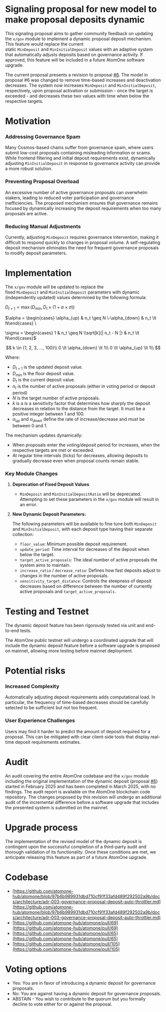 # Signaling proposal for new model to make proposal deposits dynamic

This signaling proposal aims to gather community feedback on updating the `x/gov` module to implement a dynamic proposal deposit mechanism. This feature would replace the current static `MinDeposit` and `MinInitialDeposit` values with an adaptive system that automatically adjusts deposits based on governance activity. If approved, this feature will be included in a future AtomOne software upgrade.

The current proposal presents a revision to proposal [#6](https://gov.atom.one/proposals/6). The model in proposal #6 was changed to remove time-based increases and deactivation decreases. The system now increases `MinDeposit` and `MinInitialDeposit`, respectively, upon proposal activation or submission - once the target is exceeded - and decreases these two values with time when below the respective targets.

# Motivation

### Addressing Governance Spam

Many Cosmos-based chains suffer from governance spam, where users submit low-cost proposals containing misleading information or scams. While frontend filtering and initial deposit requirements exist, dynamically adjusting `MinInitialDeposit` in response to governance activity can provide a more robust solution.

### Preventing Proposal Overload

An excessive number of active governance proposals can overwhelm stakers, leading to reduced voter participation and governance inefficiencies. The proposed mechanism ensures that governance remains focused by dynamically increasing the deposit requirements when too many proposals are active.

### Reducing Manual Adjustments

Currently, adjusting `MinDeposit` requires governance intervention, making it difficult to respond quickly to changes in proposal volume. A self-regulating deposit mechanism eliminates the need for frequent governance proposals to modify deposit parameters.

# Implementation

The `x/gov` module will be updated to replace the fixed `MinDeposit` and `MinInitialDeposit` parameters with dynamic (independently updated) values determined by the following formula:

$D_{t+1} = \max(D_{\min}, D_t \times (1 + \alpha \times \sigma))$

$\alpha = \begin{cases} \alpha_{up} & n_t \geq N \\-\alpha_{down} & n_t \lt N\end{cases} \\

\sigma = \begin{cases} 1 & n_t \geq N \\\sqrt[k]{| n_t - N |} & n_t \lt N\end{cases}$

$$
k \in {1, 2, 3, ..., 100}\\
0 \lt \alpha_{down} \lt 1\\
0 \lt \alpha_{up} \lt 1\\
$$

Where:

- $D_{t+1}$ is the updated deposit value.
- $D_{\min}$ is the floor deposit value.
- $D_t$ is the current deposit value.
- $n_t$ is the number of active proposals (either in voting period or deposit period)
- $N$ is the target number of active proposals.
- $k$ is a is a sensitivity factor that determines how sharply the deposit decreases in relation to the distance from the target. It must be a positive integer between 1 and 100.
- $\alpha_{up}$ and $\alpha_{down}$ define the rate of increase/decrease and must be between 0 and 1.

The mechanism updates dynamically:

- When proposals enter the voting/deposit period for increases, when the respective targets are met or exceeded.
- At regular time intervals (ticks) for decreases, allowing deposits to gradually decrease even when proposal counts remain stable.

### Key Module Changes

1. **Deprecation of Fixed Deposit Values**
    - `MinDeposit` and `MinInitialDepositRatio` will be deprecated. Attempting to set these parameters in the `x/gov` module will result in an error.
2. **New Dynamic Deposit Parameters:**
    
    The following parameters will be available to fine tune both `MinDeposit` and `MinInitialDeposit`, with each deposit type having their separate collection:
    
    - `floor_value`: Minimum possible deposit requirement.
    - `update_period`: Time interval for decreases of the deposit when below the target.
    - `target_active_proposals`: The ideal number of active proposals the system aims to maintain.
    - `increase_ratio` / `decrease_ratio`: Defines how fast deposits adjust to changes in the number of active proposals.
    - `sensitivity_target_distance`: Controls the steepness of deposit decreases based on difference between  the number of currently active proposals and `target_active_proposals`.

# Testing and Testnet

The dynamic deposit feature has been rigorously tested via unit and end-to-end tests.

The AtomOne public testnet will undergo a coordinated upgrade that will include the dynamic deposit feature before a software upgrade is proposed on mainnet, allowing more testing before mainnet deployment.

# Potential risks

### Increased Complexity

Automatically adjusting deposit requirements adds computational load. In particular, the frequency of time-based decreases should be carefully selected to be sufficient but not too frequent.

### User Experience Challenges

Users may find it harder to predict the amount of deposit required for a proposal. This can be mitigated with clear client-side tools that display real-time deposit requirements estimates.

# Audit

An audit covering the entire AtomOne codebase and the `x/gov` module including the original implementation of the dynamic deposit (proposal [#6](https://gov.atom.one/proposals/6)) started in February 2025 and has been completed in March 2025, with no findings. The audit report is available on the AtomOne blockchain code repository.
The changes proposed by this revision will undergo an additional audit of the incremental difference before a software upgrade that includes the presented system is submitted on the mainnet.

# Upgrade process

The implementation of the revised model of the dynamic deposit is contingent upon the successful completion of a third-party audit and thorough validation of its functionality. Once these conditions are met, we anticipate releasing this feature as part of a future AtomOne upgrade. 

# Codebase

- [https://github.com/atomone-hub/atomone/blob/97b6b989931dbd710cf91f33afd489f292502a9b/docs/architecture/adr-003-governance-proposal-deposit-auto-throttler.md](https://github.com/atomone-hub/atomone/blob/97b6b989931dbd710cf91f33afd489f292502a9b/docs/architecture/adr-003-governance-proposal-deposit-auto-throttler.md)
- [https://github.com/atomone-hub/atomone/pull/69](https://github.com/atomone-hub/atomone/pull/69)
- [https://github.com/atomone-hub/atomone/pull/65](https://github.com/atomone-hub/atomone/pull/65)
- [https://github.com/atomone-hub/atomone/pull/105](https://github.com/atomone-hub/atomone/pull/105)

# Voting options

- Yes: You are in favor of introducing a dynamic deposit for governance proposals.
- No: You are against having a dynamic deposit for governance proposals.
- ABSTAIN - You wish to contribute to the quorum but you formally decline to vote either for or against the proposal.
